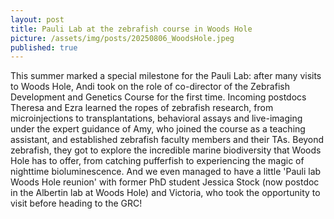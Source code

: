 ```yaml
---
layout: post
title: Pauli Lab at the zebrafish course in Woods Hole
picture: /assets/img/posts/20250806_WoodsHole.jpeg
published: true
---
```

This summer marked a special milestone for the Pauli Lab: after many visits to Woods Hole, Andi took on the role of co-director of the Zebrafish Development and Genetics Course for the first time. 
Incoming postdocs Theresa and Ezra learned the ropes of zebrafish research, from microinjections to transplantations, behavioral assays and live-imaging under the expert guidance of Amy, who joined the course as a teaching assistant, and established zebrafish faculty members and their TAs.
Beyond zebrafish, they got to explore the incredible marine biodiversity that Woods Hole has to offer, from catching pufferfish to experiencing the magic of nighttime bioluminescence.
And we even managed to have a little 'Pauli lab Woods Hole reunion' with former PhD student Jessica Stock (now postdoc in the Albertin lab at Woods Hole) and Victoria, who took the opportunity to visit before heading to the GRC!
